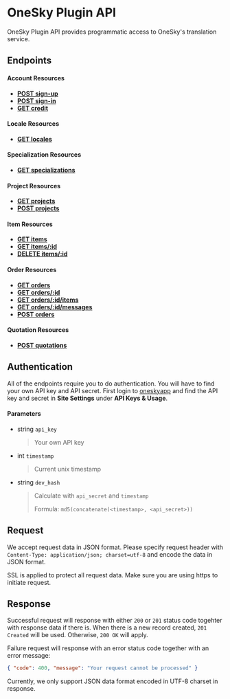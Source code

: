 # OneSky Plugin API

OneSky Plugin API provides programmatic access to OneSky's translation service.

## Endpoints

#### Account Resources
- [**POST sign-up**](endpoints/account/POST_sign-up.md)
- [**POST sign-in**](endpoints/account/POST_sign-in.md)
- [**GET credit**](endpoints/account/GET_credit.md)


#### Locale Resources
- [**GET locales**](endpoints/locale/GET_locales.md)


#### Specialization Resources
- [**GET specializations**](endpoints/specialization/GET_specializations.md)


#### Project Resources
- [**GET projects**](endpoints/project/GET_projects.md)
- [**POST projects**](endpoints/project/POST_projects.md)


#### Item Resources

- [**GET items**](endpoints/item/GET_items.md)
- [**GET items/:id**](endpoints/item/GET_items_id.md)
- [**DELETE items/:id**](endpoints/item/DELETE_items_id.md)


#### Order Resources
- [**GET orders**](/endpoints/order/GET_orders.md)
- [**GET orders/:id**](/endpoints/order/GET_orders_id.md)
- [**GET orders/:id/items**](endpoints/order/GET_orders_id_items.md)
- [**GET orders/:id/messages**](endpoints/order/GET_orders_id_messages.md)
- [**POST orders**](endpoints/order/POST_orders.md)


#### Quotation Resources
- [**POST quotations**](endpoints/quotation/POST_quotations.md)


## Authentication

All of the endpoints require you to do authentication. You will have to find your own API key and API secret. First login to [oneskyapp](http://www.oneskyapp.com) and find the API key and secret in **Site Settings** under **API Keys & Usage**.

#### Parameters
- string `api_key`
  > Your own API key

- int `timestamp`
  > Current unix timestamp

- string `dev_hash`
  > Calculate with `api_secret` and `timestamp`
  >
  > Formula: `md5(concatenate(<timestamp>, <api_secret>))`

## Request
We accept request data in JSON format. Please specify request header with `Content-Type: application/json; charset=utf-8` and encode the data in JSON format.

SSL is applied to protect all request data. Make sure you are using https to initiate request.

## Response
Successful request will response with either `200` or `201` status code togehter with response data if there is. When there is a new record created, `201 Created` will be used. Otherwise, `200 OK` will apply.

Failure request will response with an error status code together with an error message:
``` json
{ "code": 400, "message": "Your request cannot be processed" }
```

Currently, we only support JSON data format encoded in UTF-8 charset in response.
